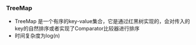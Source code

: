 ### TreeMap
- TreeMap 是一个有序的key-value集合，它是通过红黑树实现的，会对传入的key的自然排序或者实现了Comparator比较器进行排序
- 时间复杂度为log(n)